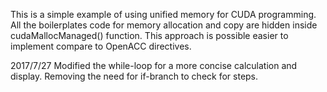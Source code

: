 This is a simple example of using unified memory for CUDA programming. All the boilerplates
code for memory allocation and copy are hidden inside cudaMallocManaged() function.
This approach is possible easier to implement compare to OpenACC directives.

2017/7/27
Modified the while-loop for a more concise calculation and display. Removing the need for 
if-branch to check for steps.
